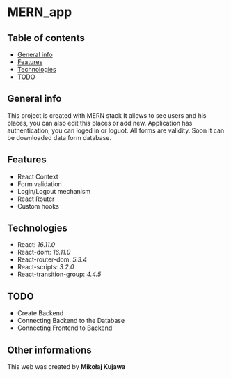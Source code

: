 # MERN_app

## Table of contents

- [General info](#general-info)
- [Features](#features)
- [Technologies](#technologies)
- [TODO](#todo)

## General info

This project is created with MERN stack
It allows to see users and his places, you can also edit this places or add new. Application has authentication, you can loged in or loguot. All forms are validity.
Soon it can be downloaded data form database.

## Features

- React Context
- Form validation
- Login/Logout mechanism
- React Router
- Custom hooks

## Technologies

- React: <i>16.11.0</i>
- React-dom: <i>16.11.0</i>
- React-router-dom: <i>5.3.4</i>
- React-scripts: <i>3.2.0</i>
- React-transition-group: <i>4.4.5</i>

## TODO

- Create Backend
- Connecting Backend to the Database
- Connecting Frontend to Backend

## Other informations

This web was created by **Mikołaj Kujawa**
